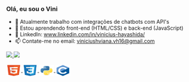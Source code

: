 ### Olá, eu sou o Vini

- 🔭 Atualmente trabalho com integrações de chatbots com API's
- 🌱 Estou aprendendo front-end (HTML/CSS) e back-end (JavaScript)
- 👯 LinkedIn: www.linkedin.com/in/vinicius-hayashida/
- 📫 Contate-me no email: viniciushviana.vh16@gmail.com

 <div>
  <a href="https://github.com/ViniHayashida">
  <img height="160em" src="https://github-readme-stats.vercel.app/api?username=vinihayashida&show_icons=true&theme=tokyonight&include_all_commits=true&count_private=true"/>
  <img height="160em" src="https://github-readme-stats.vercel.app/api/top-langs/?username=vinihayashida&layout=compact&langs_count=7&theme=tokyonight"/>
</div>
<div style="display: inline_block"><br>
  <img align="center" alt="HTML" height="30" width="40" src="https://raw.githubusercontent.com/devicons/devicon/master/icons/html5/html5-original.svg">
  <img align="center" alt="CSS" height="30" width="40" src="https://raw.githubusercontent.com/devicons/devicon/master/icons/css3/css3-original.svg">
  <img align="center" alt="Python" height="30" width="40" src="https://raw.githubusercontent.com/devicons/devicon/master/icons/python/python-original.svg">
  <img align="center" alt="C" height="30" width="40" src="https://raw.githubusercontent.com/devicons/devicon/master/icons/c/c-original.svg">
</div>
  
   ##
  
